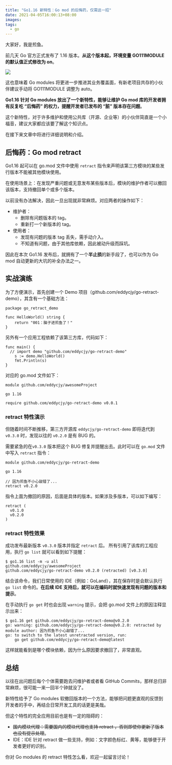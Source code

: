 ```yaml
---
title: "Go1.16 新特性：Go mod 的后悔药，仅需这一招"
date: 2021-04-05T16:00:13+08:00
images:
tags: 
  - go
---
```


大家好，我是煎鱼。


前几天 Go 官方正式发布了 1.16 版本。**从这个版本起，环境变量 GO111MODULE 的默认值正式修改为 on**。

![](https://imgkr2.cn-bj.ufileos.com/64ac411e-6361-4b23-b437-78123e16ae5a.png?UCloudPublicKey=TOKEN_8d8b72be-579a-4e83-bfd0-5f6ce1546f13&Signature=NWVlX2CGAsMjMs%252BJH54ZKW1s1fM%253D&Expires=1613623986)

这也意味着 Go modules 将更进一步推进其业务覆盖面，有新老项目共存的小伙伴建议手动将 GO111MODULE 调整为 auto。

**Go1.16 针对 Go modules 放出了一个新特性，能够让维护 Go mod 库的开发者拥有反复吃 “后悔药” 的权力，提醒开发者已发布的 “脏” 版本存在问题**。

这个新特性，对于许多维护和使用公共库（开源、企业等）的小伙伴简直是一个小福音，建议大家都应该要了解这个知识点。

在接下来文章中将进行详细说明和介绍。

## 后悔药：Go mod retract

Go1.16 起可以在 go.mod 文件中使用 `retract` 指令来声明该第三方模块的某些发行版本不能被其他模块使用。

在使用场景上：在发现严重问题或无意发布某些版本后，模块的维护作者可以撤回该版本，支持撤回单个或多个版本。

以前没有办法解决，因此一旦出现就非常麻烦。对应两者的操作如下：

- 维护者：
    - 删除有问题版本的 tag。
    - 重新打一个新版本的 tag。
- 使用者：
    - 发现有问题的版本 tag 丢失，需手动介入。
    - 不知道有问题，由于其他库依赖，因此被动升级而踩坑。

因此在本次 Go1.16 发布后，就拥有了一个**半止损**的新手段了，也可以作为 Go mod 自动更新的大坑的补全办法之一。

## 实战演练

为了方便演示，首先创建一个 Demo 项目（github.com/eddycjy/go-retract-demo），其含有一个基础方法：

```
package go_retract_demo

func HelloWorld() string {
	return "001：脑子进煎鱼了！"
}
```
另外有一个应用工程依赖了该第三方库，代码如下：

```
func main() {
  // import demo "github.com/eddycjy/go-retract-demo"
	s := demo.HelloWorld()
	fmt.Println(s)
}
```

对应的 go.mod 文件如下：

```
module github.com/eddycjy/awesomeProject

go 1.16

require github.com/eddycjy/go-retract-demo v0.0.1
```

### retract 特性演示

但随着时间不断推移，第三方开源库 `eddycjy/go-retract-demo` 即将迭代到 `v0.3.0` 时，发现以往的 `v0.2.0` 是有 BUG 的。

需要紧急的在`v0.3.0` 版本把这个 BUG 修复并提醒出去。此时可以在 `go.mod` 文件中写入 `retract` 指令：

```
module github.com/eddycjy/go-retract-demo

go 1.16

// 因为煎鱼不小心敲错了...
retract v0.2.0
```
指令上面为撤回的原因，后面是具体的版本。如果涉及多版本，可以如下编写：

```
retract (
  v0.1.0
  v0.2.0
)
```

### retract 特性效果

成功发布最新版本 `v0.3.0` 版本并指定 `retract` 后。
所有引用了该库的工程应用，执行 `go list` 就可以看到如下提醒：

```
$ go1.16 list -m -u all
github.com/eddycjy/awesomeProject
github.com/eddycjy/go-retract-demo v0.2.0 (retracted) [v0.3.0]
```

结合该命令，我们日常使用的 IDE（例如：GoLand），其在保存时是会默认执行 `go list` 命令的。**在后续 IDE 支持后，就可以在编码时就快速发现有问题的版本和提示**。

在手动执行 `go get` 时也会出现 `warning` 提示，会把 go.mod 文件上的原因注释显示出来：

```
$ go1.16 get github.com/eddycjy/go-retract-demo@v0.2.0
go: warning: github.com/eddycjy/go-retract-demo@v0.2.0: retracted by module author: 因为煎鱼不小心敲错了...
go: to switch to the latest unretracted version, run:
	go get github.com/eddycjy/go-retract-demo@latest
```
这样就能看到是哪个模块依赖，因为什么原因要求撤回了，非常直观。

## 总结

以往在出问题后每个个体需要跑去问维护者或者看 GitHub Commits，那样总归非常麻烦，很可能一来一回半个钟就没了。

新特性给予了 Go modules 软撤回版本的一个方法，能够把问题更直观的反馈到开发者的手中，再结合日常开发工具的话更是美哉。

但这个特性的完全应用目前也是有一定的阻碍的：

- ~~国内模块代理：需要国内的模块代理也支持 retract ，否则即使你更新了版本也没有提示处理~~。
- IDE：IDE 针对 retract 做一些支持，例如：文字颜色标红、黄等，能够便于开发者更好的识别。

你对 Go modules 的 retract 特性怎么看，欢迎一起留言讨论！